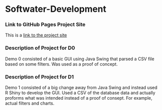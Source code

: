 # Softwater-Development
### Link to GitHub Pages Project Site
This is a [link to the project site](https://wilkthomas.github.io/Softwater-Development/)
### Description of Project for D0
Demo 0 consisted of a basic GUI using Java Swing that parsed a CSV file based on some filters. Was used as a proof of concept.
### Description of Project for D1
Demo 1 consisted of a big change away from Java Swing and instead used R Shiny to develop the GUI. Used a CSV of the database data and actually proforms what was intended instead of a proof of consept. For example, actual filters and charts.

